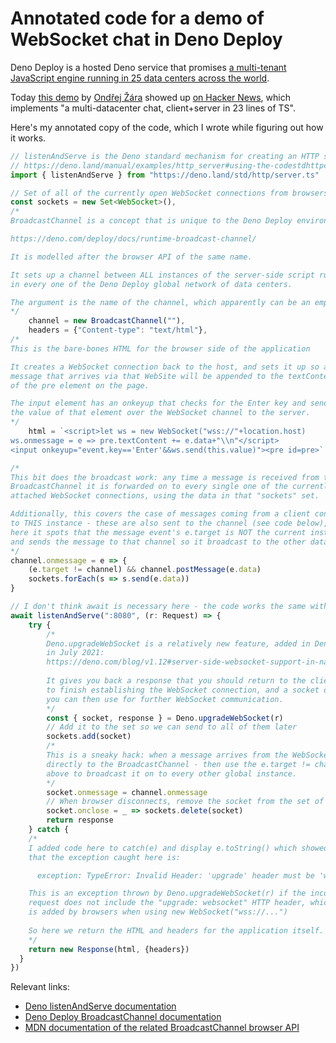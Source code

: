 # Annotated code for a demo of WebSocket chat in Deno Deploy

Deno Deploy is a hosted Deno service that promises [a multi-tenant JavaScript engine running in 25 data centers across the world](https://deno.com/blog/deploy-beta1/).

Today [this demo](https://dash.deno.com/playground/mini-ws-chat) by [Ondřej Žára](https://twitter.com/0ndras/status/1457027832404713479) showed up [on Hacker News](https://news.ycombinator.com/item?id=29131751), which implements "a multi-datacenter chat, client+server in 23 lines of TS".

Here's my annotated copy of the code, which I wrote while figuring out how it works.

```typescript
// listenAndServe is the Deno standard mechanism for creating an HTTP server
// https://deno.land/manual/examples/http_server#using-the-codestdhttpcode-library
import { listenAndServe } from "https://deno.land/std/http/server.ts"

// Set of all of the currently open WebSocket connections from browsers
const sockets = new Set<WebSocket>(),
/*
BroadcastChannel is a concept that is unique to the Deno Deploy environment.

https://deno.com/deploy/docs/runtime-broadcast-channel/

It is modelled after the browser API of the same name.

It sets up a channel between ALL instances of the server-side script running
in every one of the Deno Deploy global network of data centers.

The argument is the name of the channel, which apparently can be an empty string.
*/
    channel = new BroadcastChannel(""),
    headers = {"Content-type": "text/html"},
/*
This is the bare-bones HTML for the browser side of the application

It creates a WebSocket connection back to the host, and sets it up so any
message that arrives via that WebSite will be appended to the textContent
of the pre element on the page.

The input element has an onkeyup that checks for the Enter key and sends
the value of that element over the WebSocket channel to the server.
*/
    html = `<script>let ws = new WebSocket("wss://"+location.host)
ws.onmessage = e => pre.textContent += e.data+"\\n"</script>
<input onkeyup="event.key=='Enter'&&ws.send(this.value)"><pre id=pre>`

/*
This bit does the broadcast work: any time a message is received from the
BroadcastChannel it is forwarded on to every single one of the currently
attached WebSocket connections, using the data in that "sockets" set.

Additionally, this covers the case of messages coming from a client connected
to THIS instance - these are also sent to the channel (see code below), but
here it spots that the message event's e.target is NOT the current instance
and sends the message to that channel so it broadcast to the other data centers.
*/
channel.onmessage = e => {
    (e.target != channel) && channel.postMessage(e.data)
    sockets.forEach(s => s.send(e.data))
}

// I don't think await is necessary here - the code works the same without it
await listenAndServe(":8080", (r: Request) => {
    try {
        /*
        Deno.upgradeWebSocket is a relatively new feature, added in Deno v1.12
        in July 2021:
        https://deno.com/blog/v1.12#server-side-websocket-support-in-native-http
        
        It gives you back a response that you should return to the client in order
        to finish establishing the WebSocket connection, and a socket object which
        you can then use for further WebSocket communication.
        */
        const { socket, response } = Deno.upgradeWebSocket(r)
        // Add it to the set so we can send to all of them later
        sockets.add(socket)
        /*
        This is a sneaky hack: when a message arrives from the WebSocket we pass it
        directly to the BroadcastChannel - then use the e.target != channel check
        above to broadcast it on to every other global instance.
        */
        socket.onmessage = channel.onmessage
        // When browser disconnects, remove the socket from the set of sockets
        socket.onclose = _ => sockets.delete(socket)
        return response
    } catch {
    /*
    I added code here to catch(e) and display e.toString() which showed me
    that the exception caught here is:

      exception: TypeError: Invalid Header: 'upgrade' header must be 'websocket'

    This is an exception thrown by Deno.upgradeWebSocket(r) if the incoming
    request does not include the "upgrade: websocket" HTTP header, which
    is added by browsers when using new WebSocket("wss://...")
    
    So here we return the HTML and headers for the application itself.
    */
    return new Response(html, {headers})
  }
})
```

Relevant links:

- [Deno listenAndServe documentation](https://deno.land/manual/examples/http_server#using-the-codestdhttpcode-library)
- [Deno Deploy BroadcastChannel documentation](https://deno.com/deploy/docs/runtime-broadcast-channel/)
- [MDN documentation of the related BroadcastChannel browser API](https://developer.mozilla.org/en-US/docs/Web/API/Broadcast_Channel_API)
